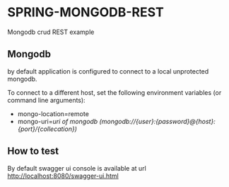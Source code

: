 SPRING-MONGODB-REST
===================

Mongodb crud REST example

Mongodb
-------

by default application is configured to connect to a local unprotected mongodb.
 
To connect to a different host, set the following environment variables (or command line arguments):
* mongo-location=remote
* mongo-uri=*uri of mongodb (mongodb://{user}:{password}@{host}:{port}/{collecation})*


How to test
-----------

By default swagger ui console is available at url [http://localhost:8080/swagger-ui.html](http://localhost:8080/swagger-ui.html)